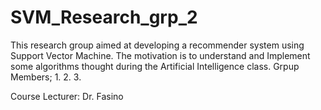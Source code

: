 # SVM_Research_grp_2
This research group aimed at developing a recommender system using Support Vector Machine.
The motivation is to understand and Implement some algorithms thought during the Artificial Intelligence class.
Grpup Members;
1.
2.
3.

Course Lecturer:
Dr. Fasino
